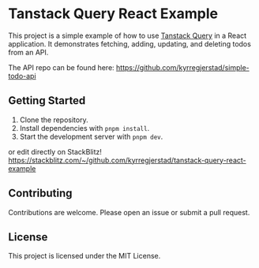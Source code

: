 # Tanstack Query React Example

This project is a simple example of how to use [Tanstack Query](https://react-query.tanstack.com/) in a React application. It demonstrates fetching, adding, updating, and deleting todos from an API.

The API repo can be found here: https://github.com/kyrregjerstad/simple-todo-api

## Getting Started

1. Clone the repository.
2. Install dependencies with `pnpm install`.
3. Start the development server with `pnpm dev`.

or edit directly on StackBlitz!
https://stackblitz.com/~/github.com/kyrregjerstad/tanstack-query-react-example

## Contributing

Contributions are welcome. Please open an issue or submit a pull request.

## License

This project is licensed under the MIT License.
